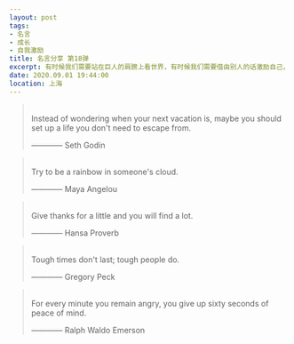 ```yaml
---
layout: post
tags: 
- 名言
- 成长
- 自我激励
title: 名言分享 第18弹
excerpt: 有时候我们需要站在巨人的肩膀上看世界，有时候我们需要借由别人的话激励自己，有时候我们需要提醒自己变得更加优秀。
date: 2020.09.01 19:44:00
location: 上海
---
```


> <span class="icon-quotes-left"></span>  
> Instead of wondering when your next vacation is, maybe you should set up a life you don't need to escape from.
> <div class="source">———— Seth Godin</div>  
> <div class="quotes-right"><span class="icon-quotes-right"></span></div>

> <span class="icon-quotes-left"></span>  
> Try to be a rainbow in someone's cloud.
> <div class="source">———— Maya Angelou</div>  
> <div class="quotes-right"><span class="icon-quotes-right"></span></div>

> <span class="icon-quotes-left"></span>  
> Give thanks for a little and you will find a lot.
> <div class="source">———— Hansa Proverb</div>  
> <div class="quotes-right"><span class="icon-quotes-right"></span></div>

> <span class="icon-quotes-left"></span>  
> Tough times don't last; tough people do.            
> <div class="source">———— Gregory Peck</div>  
> <div class="quotes-right"><span class="icon-quotes-right"></span></div>

> <span class="icon-quotes-left"></span>  
> For every minute you remain angry, you give up sixty seconds of peace of mind.
> <div class="source">———— Ralph Waldo Emerson</div>  
> <div class="quotes-right"><span class="icon-quotes-right"></span></div>